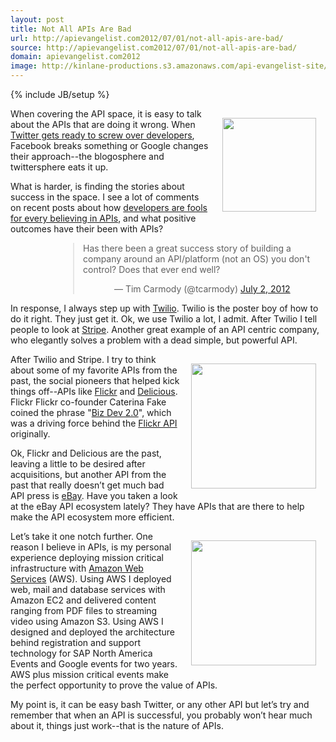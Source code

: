 ```yaml
---
layout: post
title: Not All APIs Are Bad
url: http://apievangelist.com2012/07/01/not-all-apis-are-bad/
source: http://apievangelist.com2012/07/01/not-all-apis-are-bad/
domain: apievangelist.com2012
image: http://kinlane-productions.s3.amazonaws.com/api-evangelist-site/blog/twitter-bird-blue-on-white.png
---
```

{% include JB/setup %}
<p><a title="Twitter" href="http://www.twitter.com/" target="_blank"><img style="padding: 15px;" src="http://kinlane-productions.s3.amazonaws.com/twitter/twitter-bird-blue-on-white.png" alt="" width="150" align="right" /></a></p>
<p>When covering the API space, it is easy to talk about the APIs that are doing it wrong.  When <a title="Twitter gets ready to screw over developrs" href="https://dev.twitter.com/blog/delivering-consistent-twitter-experience">Twitter gets ready to screw over developers</a>, Facebook breaks something or Google changes their approach--the blogosphere and twittersphere eats it up.</p>
<p>What is harder, is finding the stories about success in the space.  I see a lot of comments on recent posts about how <a title="developers are fools for believing in APIs" href="http://news.ycombinator.com/item?id=4177151">developers are fools for every believing in APIs</a>, and what positive outcomes have their been with APIs?</p>
<blockquote class="twitter-tweet" style="margin-left: 100px;">
<p>Has there been a great success story of building a company around an API/platform (not an OS) you don't control? Does that ever end well?</p>
<div style="padding-left: 50px;">&mdash; Tim Carmody (@tcarmody) <a href="https://twitter.com/tcarmody/status/219594099987197953">July 2, 2012</a></div>
</blockquote>
<script src="http://platform.twitter.com/widgets.js"></script>
<p>In response, I always step up with <a title="Twilio" href="http://www.twilio.com/">Twilio</a>.  Twilio is the poster boy of how to do it right.  They just get it.  Ok, we use Twilio a lot, I admit.  After Twilio I tell people to look at <a title="Stripe" href="https://stripe.com/">Stripe</a>.  Another great example of an API centric company, who elegantly solves a problem with a dead simple, but powerful API.</p>
<p><a title="Flickr" href="http://www.flickr.com/" target="_blank"><img style="padding: 15px;" src="http://kinlane-productions.s3.amazonaws.com/flickr.jpg" alt="" width="200" align="right" /></a></p>
<p>After Twilio and Stripe.  I try to think about some of my favorite APIs from the past, the social pioneers that helped kick things off--APIs like <a title="Flickr" href="http://www.flickr.com/">Flickr</a> and <a title="Delicious" href="http://delicious.com/">Delicious</a>.  Flickr Flickr co-founder Caterina Fake coined the phrase "<a title="Biz Dev 2.0" href="http://apievangelist.com/2010/10/07/biz-dev-2-0/">Biz Dev 2.0</a>", which was a driving force behind the <a title="Flickr API" href="http://www.flickr.com/services/api/">Flickr API</a> originally.</p>
<p>Ok, Flickr and Delicious are the past, leaving a little to be desired after acquisitions, but another API from the past that really doesn&rsquo;t get much bad API press is <a title="eBay" href="http://developer.ebay.com/common/api/">eBay</a>.  Have you taken a look at the eBay API ecosystem lately?  They have APIs that are there to help make the API ecosystem more efficient.</p>
<p><a title="Amazon Web Services" href="http://aws.amazon.com/" target="_blank"><img style="padding: 15px;" src="http://kinlane-productions.s3.amazonaws.com/AWS_LOGO_CMYK.jpg" alt="" width="200" align="right" /></a></p>
<p>Let&rsquo;s take it one notch further.  One reason I believe in APIs, is my personal experience deploying mission critical infrastructure with <a title="Amazon Web Services" href="http://aws.amazon.com/">Amazon Web Services</a> (AWS).  Using AWS I deployed web, mail and database services with Amazon EC2 and delivered content ranging from PDF files to streaming video using Amazon S3.  Using AWS I designed and deployed the architecture behind registration and support technology for SAP North America Events and Google events for two years.  AWS plus mission critical events make the perfect opportunity to prove the value of APIs.</p>
<p>My point is, it can be easy bash Twitter, or any other API but let&rsquo;s try and remember that when an API is successful, you probably won&rsquo;t hear much about it, things just work--that is the nature of APIs.</p>
